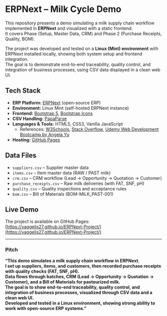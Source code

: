 # ERPNext – Milk Cycle Demo

This repository presents a demo simulating a milk supply chain workflow implemented in **ERPNext** and visualized with a static frontend.  
It covers Phase (Setup, Master Data, CRM) and Phase 2 (Purchase Receipts, Quality, BOM).

The project was developed and tested on a **Linux (Mint) environment** with ERPNext installed locally, showing both system setup and frontend integration.  
The goal is to demonstrate end-to-end traceability, quality control, and integration of business processes, using CSV data displayed in a clean web UI.

## Tech Stack

- **ERP Platform:** [ERPNext](https://erpnext.com/) (open-source ERP)
- **Environment:** Linux Mint (self-hosted ERPNext instance)
- **Frontend:** [Bootstrap 5](https://getbootstrap.com/), [Bootstrap Icons](https://icons.getbootstrap.com/)
- **CSV Handling:** [PapaParse](https://www.papaparse.com/)
- **Languages & Tools:** HTML5, CSS3, Vanilla JavaScript
  - References: [W3Schools](https://www.w3schools.com/), [Stack Overflow](https://stackoverflow.com/), [Udemy Web Development Bootcamp by Angela Yu](https://www.udemy.com/course/the-complete-web-development-bootcamp/)
- **Hosting:** [GitHub Pages](https://pages.github.com/)

## Data Files

- `suppliers.csv` – Supplier master data
- `items.csv` – Item master data (RAW / PAST milk)
- `crm.csv` – CRM workflow (Lead → Opportunity → Quotation → Customer)
- `purchase_receipts.csv` – Raw milk deliveries (with FAT, SNF, pH)
- `quality.csv` – Quality inspections and acceptance rules
- `bom.csv` – Bill of Materials (BOM-MILK_PAST-001)

## Live Demo

The project is available on GitHub Pages:  
[https://vaggelis27.github.io/ERPNext-Project/](https://vaggelis27.github.io/ERPNext-Project/)

---

### Pitch

**“This demo simulates a milk supply chain workflow in ERPNext.  
I set up suppliers, items, and customers, then recorded purchase receipts with quality checks (FAT, SNF, pH).  
Data flows through batches, CRM (Lead → Opportunity → Quotation → Customer), and a Bill of Materials for pasteurized milk.  
The goal is to show end-to-end traceability, quality control, and integration of business processes, visualized through CSV data and a clean web UI.  
Developed and tested in a Linux environment, showing strong ability to work with open-source ERP systems.”**
